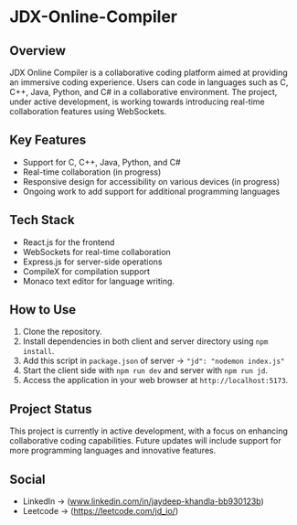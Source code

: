 # JDX-Online-Compiler

## Overview

JDX Online Compiler is a collaborative coding platform aimed at providing an immersive coding experience. Users can code in languages such as C, C++, Java, Python, and C# in a collaborative environment. The project, under active development, is working towards introducing real-time collaboration features using WebSockets.

## Key Features

- Support for C, C++, Java, Python, and C#
- Real-time collaboration (in progress)
- Responsive design for accessibility on various devices (in progress)
- Ongoing work to add support for additional programming languages

## Tech Stack

- React.js for the frontend
- WebSockets for real-time collaboration
- Express.js for server-side operations
- CompileX for compilation support
- Monaco text editor for language writing.

## How to Use

1. Clone the repository.
2. Install dependencies in both client and server directory using `npm install`.
3. Add this script in `package.json` of server -> `"jd": "nodemon index.js"`
4. Start the client side with `npm run dev` and server with `npm run jd`.
5. Access the application in your web browser at `http://localhost:5173`.

## Project Status

This project is currently in active development, with a focus on enhancing collaborative coding capabilities. Future updates will include support for more programming languages and innovative features.

## Social

- LinkedIn -> (www.linkedin.com/in/jaydeep-khandla-bb930123b)
- Leetcode -> (https://leetcode.com/jd_io/)
